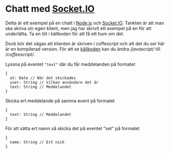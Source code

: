 Chatt med [Socket.IO][1]
========================

Detta är ett exempel på en chatt i [Node.js][2] och [Socket.IO][1]. Tankten är att man ska skriva sin egen klient,
men jag har skrivit ett exempel på en för att underlätta. Ta en titt i källkoden för att få ett hum om det.

Dock bör det sägas att klienten är skriven i coffescript och att det du ser här är en kompilerad version. För att
se [källkoden](/coffeescript/client.js) kan du ändra _/javascript/_ till _/coffeescript/_.

Lyssna på eventet `"text"` där du får meddelanden på formatet
```
{
  at: Date // När det skickades
  user: String // Vilken användare det är
  text: String // Meddelandet
}
```

Skicka ert meddelande på samma event på formatet
``` 
{
  text: String // Meddelandet
}
```

För att sätta ert namn så skicka det på eventet "set" på formatet
``` 
{
  name: String // Ert nick
}
```

[1]: http://socket.io/
[2]: http://nodejs.org/
